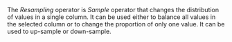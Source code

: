 The *Resampling* operator is *Sample* operator that changes the distribution of values in a single column. It can be used either to balance all values in the selected column or to change the proportion of  only one value. It can be used to up-sample or down-sample.
